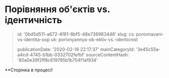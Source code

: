 Порівняння об'єктів vs. ідентичність
====================================

> id: '0bd5d511-a672-4f81-8bf5-48e736983446'
> slug:
> 	cs: porovnavani-vs-identita-oop
> 	uk: porivnyannya-ob-ektiv-vs.-identicnist
> 
> publicationDate: '2020-02-16 22:17:37'
> mainCategoryId: '3e45c55a-a4cd-4745-b1bb-0332702fefbf'
> sourceContentHash: '80a0e39f2ff8c619785b1b704f1af934'

**Сторінка в процесі!

